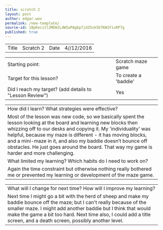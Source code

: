 ```yaml
---
title: scratch 2
layout: post
author: edgar.wex
permalink: /new-template/
source-id: 18pKecitl2MEWJLdWIwPAgbp7jdZSvk5bTKW1FisRP7g
published: true
---
```

<table>
  <tr>
    <td>Title</td>
    <td>Scratch 2</td>
    <td>Date</td>
    <td>4//12/2016</td>
  </tr>
</table>


<table>
  <tr>
    <td>Starting point:</td>
    <td>Scratch maze game</td>
  </tr>
  <tr>
    <td>Target for this lesson?</td>
    <td>To create a 'baddie'</td>
  </tr>
  <tr>
    <td>Did I reach my target? 
(add details to "Lesson Review")</td>
    <td>Yes</td>
  </tr>
</table>


<table>
  <tr>
    <td>How did I learn? What strategies were effective? </td>
  </tr>
  <tr>
    <td>Most of the lesson was new code, so we basically spent the lesson looking at the board and learning new blocks then whizzing off to our desks and copying it. My 'individuality' was helpful, because my maze is different - it has moving blocks, and a mini-maze in it, and also my baddie doesn’t bounce off obstacles. He just goes around the board. That way my game is harder and more challenging. </td>
  </tr>
  <tr>
    <td>What limited my learning? Which habits do I need to work on? </td>
  </tr>
  <tr>
    <td>Again the time constraint but otherwise nothing really bothered me or prevented my learning or development of the maze game.</td>
  </tr>
</table>


<table>
  <tr>
    <td>What will I change for next time? How will I improve my learning?</td>
  </tr>
  <tr>
    <td>Next time I might go a bit with the herd of sheep and make my baddie bounce off the maze; but I can't really because of the smaller maze. I might add another baddie but I think that would make the game a bit too hard. Next time also, I could add a title screen, and a death screen, possibly another level.</td>
  </tr>
</table>


